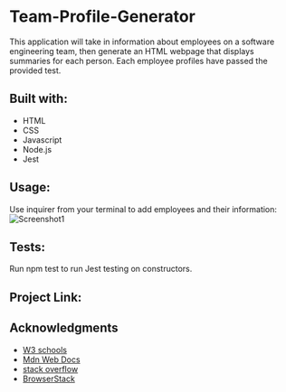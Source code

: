 # Team-Profile-Generator

This application will take in information about employees on a software engineering team, then generate an HTML webpage that displays summaries for each person. Each employee profiles have passed the provided test.

## Built with:
* HTML
* CSS
* Javascript
* Node.js
* Jest

## Usage:
Use inquirer from your terminal to add employees and their information:
![Screenshot1](https://github.com/AsmaH5/Team-Profile-Generator/assets/97250633/cefd971c-6930-41fc-9d17-a060f368d6cb)
## Tests:
Run npm test to run Jest testing on constructors.

## Project Link:

## Acknowledgments
* [W3 schools](https://www.w3schools.com)
* [Mdn Web Docs](https://developer.mozilla.org/en-US/docs/Web/JavaScript)
* [stack overflow](https://stackoverflow.com/)
* [BrowserStack](https://www.browserstack.com/guide/unit-testing-for-nodejs-using-jest)

